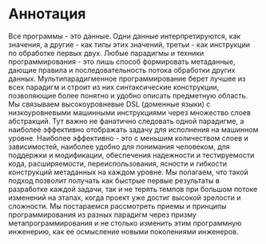 # Аннотация

Все программы - это данные. Одни данные интерпретируются, как значения, а
другие - как типы этих значений, третьи - как инструкции по обработке первых
двух. Любые парадигмы и техники программирования - это лишь способ формировать
метаданные, дающие правила и последовательность потока обработки других данных.
Мультипарадигменное программирование берет лучшее из всех парадигм и строит из
них синтаксические конструкции, позволяющие более понятно и удобно описать
предметную область. Мы связываем высокоуровневые DSL (доменные языки) с
низкоуровневыми машинными инструкциями через множество слоев абстракций. Тут
важно не фанатично следовать одной парадигме, а наиболее эффективно отображать
задачу для исполнения на машинном уровне. Наиболее эффективно - это с меньшим
количеством слоев и зависимостей, наиболее удобно для понимания человеком, для
поддержки и модификации, обеспечения надежности и тестируемости кода,
расширяемости, переиспользования, ясности и гибкости конструкций метаданных на
каждом уровне. Мы полагаем, что такой подход позволит получать как быстрые
первые результаты в разработке каждой задачи, так и не терять темпов при большом
потоке изменений на этапах, когда проект уже достиг высокой зрелости и
сложности. Мы постараемся рассмотреть приемы и принципы программирования из
разных парадигм через призму метапрограммирования и не столько изменить этим
программную инженерию, как ее осмысление новыми поколениями инженеров.
